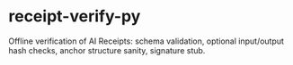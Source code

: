 # receipt-verify-py
Offline verification of AI Receipts: schema validation, optional input/output hash checks, anchor structure sanity, signature stub.
